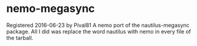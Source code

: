 # nemo-megasync
 Registered 2016-06-23 by Pival81  A nemo port of the nautilus-megasync package. All I did was replace the word nautilus with nemo in every file of the tarball.
